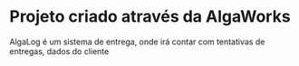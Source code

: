 # Projeto criado através da AlgaWorks

AlgaLog é um sistema de entrega, onde irá 
contar com tentativas de entregas, dados do
cliente